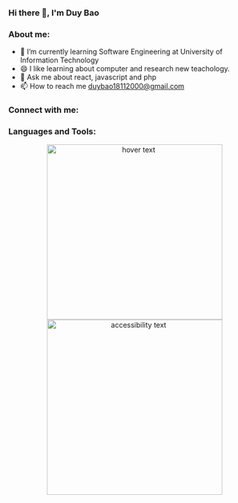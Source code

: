 ### Hi there 👋, I'm Duy Bao


### About me:

- 🌱 I’m currently learning Software Engineering at University of Information Technology
- 😄 I like learning about computer and research new teachology.
- 💬 Ask me about react, javascript and php
- 📫 How to reach me duybao18112000@gmail.com

### Connect with me:

### Languages and Tools:
<p align="center">
  <img src="https://upload.wikimedia.org/wikipedia/commons/thumb/1/18/ISO_C%2B%2B_Logo.svg/150px-ISO_C%2B%2B_Logo.svg.png" width="350" title="hover text">
  <img src="your_relative_path_here_number_2_large_name" width="350" alt="accessibility text">
</p>

[linkedin]: https://www.linkedin.com/in/duy-b%E1%BA%A3o-9211a8216/
